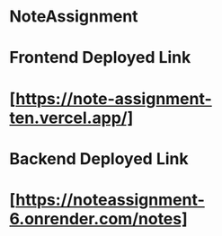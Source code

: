 # NoteAssignment

# Frontend Deployed Link
# [https://note-assignment-ten.vercel.app/]

# Backend Deployed Link
# [https://noteassignment-6.onrender.com/notes]
